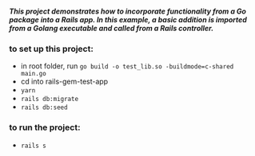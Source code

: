 ##### This project demonstrates how to incorporate functionality from a Go package into a Rails app. In this example, a basic addition is imported from a Golang executable and called from a Rails controller.

### to set up this project:

- in root folder, run `go build -o test_lib.so -buildmode=c-shared main.go`
- cd into rails-gem-test-app
- `yarn`
- `rails db:migrate`
- `rails db:seed`

### to run the project:

- `rails s`
